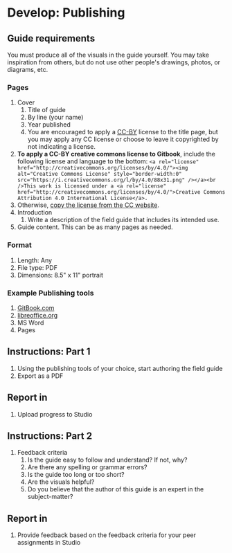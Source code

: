 # Develop: Publishing

## Guide requirements
You must produce all of the visuals in the guide yourself. You may take inspiration from others, but do not use other people's drawings, photos, or diagrams, etc.

### Pages

1. Cover  
   1. Title of guide  
   2. By line \(your name\)  
   3. Year published  
   4. You are encouraged to apply a [CC-BY](https://creativecommons.org/licenses/by/4.0/) license to the title page, but you may apply any CC license or choose to leave it copyrighted by not indicating a license.
  1. **To apply a CC-BY creative commons license to Gitbook**, include the following license and language to the bottom: `<a rel="license" href="http://creativecommons.org/licenses/by/4.0/"><img alt="Creative Commons License" style="border-width:0" src="https://i.creativecommons.org/l/by/4.0/88x31.png" /></a><br />This work is licensed under a <a rel="license" href="http://creativecommons.org/licenses/by/4.0/">Creative Commons Attribution 4.0 International License</a>.`
  2. Otherwise, [copy the license from the CC website](https://creativecommons.org/choose/results-one?license_code=by&amp;jurisdiction=&amp;version=4.0&amp;lang=en).
3. Introduction
   1. Write a description of the field guide that includes its intended use.
4. Guide content. This can be as many pages as needed.

### Format

1. Length: Any
2. File type: PDF
3. Dimensions: 8.5" x 11" portrait

### Example Publishing tools

1. [GitBook.com](https://www.gitbook.com)
2. [libreoffice.org](https://www.libreoffice.org/)
3. MS Word
4. Pages

## Instructions: Part 1

1. Using the publishing tools of your choice, start authoring the field guide
2. Export as a PDF

## Report in

1. Upload progress to Studio

## Instructions: Part 2

1. Feedback criteria
   1. Is the guide easy to follow and understand? If not, why?
   2. Are there any spelling or grammar errors?
   3. Is the guide too long or too short?
   4. Are the visuals helpful?
   5. Do you believe that the author of this guide is an expert in the subject-matter?

## Report in

1. Provide feedback based on the feedback criteria for your peer assignments in Studio



